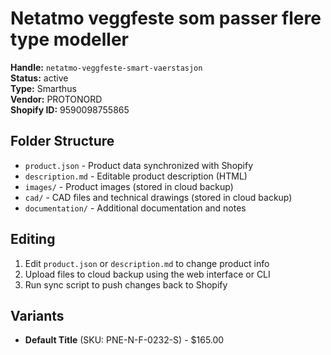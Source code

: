 # Netatmo veggfeste som passer flere type modeller

**Handle:** `netatmo-veggfeste-smart-vaerstasjon`  
**Status:** active  
**Type:** Smarthus  
**Vendor:** PROTONORD  
**Shopify ID:** 9590098755865  

## Folder Structure

- `product.json` - Product data synchronized with Shopify
- `description.md` - Editable product description (HTML)
- `images/` - Product images (stored in cloud backup)
- `cad/` - CAD files and technical drawings (stored in cloud backup)
- `documentation/` - Additional documentation and notes

## Editing

1. Edit `product.json` or `description.md` to change product info
2. Upload files to cloud backup using the web interface or CLI
3. Run sync script to push changes back to Shopify

## Variants

- **Default Title** (SKU: PNE-N-F-0232-S) - $165.00
